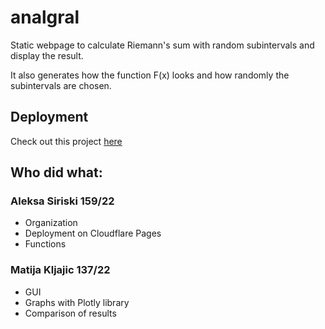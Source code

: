 # analgral

Static webpage to calculate Riemann's sum with random subintervals and display the result.

It also generates how the function F(x) looks and how randomly the subintervals are chosen.

## Deployment
Check out this project [here](https://analgral.tmina.org)

## Who did what:

### Aleksa Siriski 159/22
* Organization
* Deployment on Cloudflare Pages
* Functions

### Matija Kljajic 137/22
* GUI
* Graphs with Plotly library
* Comparison of results
